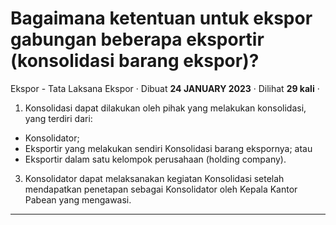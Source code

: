 Bagaimana ketentuan untuk ekspor gabungan beberapa eksportir (konsolidasi barang ekspor)?
=========================================================================================

Ekspor - Tata Laksana Ekspor · Dibuat **24 JANUARY 2023** · Dilihat **29 kali** ·

1.  Konsolidasi dapat dilakukan oleh pihak yang melakukan konsolidasi, yang terdiri dari:

*   Konsolidator;
*   Eksportir yang melakukan sendiri Konsolidasi barang ekspornya; atau
*   Eksportir dalam satu kelompok perusahaan (holding company).

3.  Konsolidator dapat melaksanakan kegiatan Konsolidasi setelah mendapatkan penetapan sebagai Konsolidator oleh Kepala Kantor Pabean yang mengawasi.

  

  
  
  

* * *